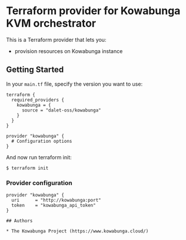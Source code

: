 # Terraform provider for Kowabunga KVM orchestrator

This is a Terraform provider that lets you:
- provision resources on Kowabunga instance

## Getting Started

In your `main.tf` file, specify the version you want to use:

```hcl
terraform {
  required_providers {
    kowabunga = {
      source = "dalet-oss/kowabunga"
    }
  }
}

provider "kowabunga" {
  # Configuration options
}
```

And now run terraform init:

```
$ terraform init
```

### Provider configuration

```hcl
provider "kowabunga" {
  uri      = "http://kowabunga:port"
  token    = "kowabunga_api_token"
}
```

```
## Authors

* The Kowabunga Project (https://www.kowabunga.cloud/)
